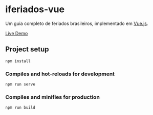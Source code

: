 # iferiados-vue

Um guia completo de feriados brasileiros, implementado em [Vue.js](https://vuejs.org/).

[Live Demo](http://vkapps.com.br/vue/iferiados)


## Project setup
```
npm install
```

### Compiles and hot-reloads for development
```
npm run serve
```

### Compiles and minifies for production
```
npm run build
```